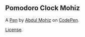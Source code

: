 Pomodoro Clock Mohiz
--------------------


A [Pen](https://codepen.io/Mohiz/pen/GGeVBR) by [Abdul Mohiz](https://codepen.io/Mohiz) on [CodePen](https://codepen.io).

[License](https://codepen.io/Mohiz/pen/GGeVBR/license).